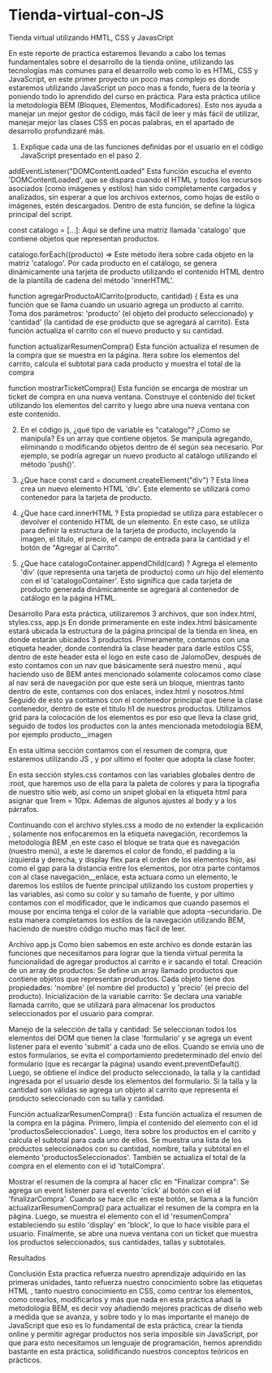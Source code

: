 # Tienda-virtual-con-JS
Tienda virtual utilizando HMTL, CSS y JavasCript

En este reporte de practica estaremos llevando a cabo los temas fundamentales sobre el desarrollo de la tienda online, utilizando las tecnologías más comunes para el desarrollo web como lo es HTML, CSS y JavaScript, en este primer proyecto un poco mas complejo es donde estaremos utilizando JavaScript un poco mas a fondo, fuera de la teoría y poniendo todo lo aprendido del curso en práctica. 
Para esta práctica utilice la metodología BEM (Bloques, Elementos, Modificadores). Esto nos ayuda a manejar un mejor gestor de código, más fácil de leer y más fácil de utilizar, manejar mejor las clases CSS en pocas palabras, en el apartado de desarrollo profundizaré más.
 

1.	Explique cada una de las funciones definidas por el usuario en el código JavaScript presentado en el paso 2. 

addEventListener("DOMContentLoaded" Esta función escucha el evento 'DOMContentLoaded', que se dispara cuando el HTML y todos los recursos asociados (como imágenes y estilos) han sido completamente cargados y analizados, sin esperar a que los archivos externos, como hojas de estilo o imágenes, estén descargados. Dentro de esta función, se define la lógica principal del script.

const catalogo = [...]: Aquí se define una matriz llamada 'catalogo' que contiene objetos que representan productos. 

catalogo.forEach((producto) =>  Este método itera sobre cada objeto en la matriz 'catalogo'. Por cada producto en el catálogo, se genera dinámicamente una tarjeta de producto utilizando el contenido HTML dentro de la plantilla de cadena del método 'innerHTML'.

function agregarProductoAlCarrito(producto, cantidad) { Esta es una función que se llama cuando un usuario agrega un producto al carrito. Toma dos parámetros: 'producto' (el objeto del producto seleccionado) y 'cantidad' (la cantidad de ese producto que se agregará al carrito). Esta función actualiza el carrito con el nuevo producto y su cantidad.

function actualizarResumenCompra()  Esta función actualiza el resumen de la compra que se muestra en la página. Itera sobre los elementos del carrito, calcula el subtotal para cada producto y muestra el total de la compra

function mostrarTicketCompra() Esta función se encarga de mostrar un ticket de compra en una nueva ventana. Construye el contenido del ticket utilizando los elementos del carrito y luego abre una nueva ventana con este contenido.


2.	En el código js, ¿qué tipo de variable es "catalogo"? ¿Como se manipula?
Es un array  que contiene objetos. Se manipula agregando, eliminando o modificando objetos dentro de él según sea necesario. Por ejemplo, se podría agregar un nuevo producto al catálogo utilizando el método 'push()'.

3.	¿Que hace const card = document.createElement("div") ?
Esta línea crea un nuevo elemento HTML 'div'. Este elemento se utilizará como contenedor para la tarjeta de producto. 

4.	¿Que hace card.innerHTML ?
Esta propiedad se utiliza para establecer o devolver el contenido HTML de un elemento. En este caso, se utiliza para definir la estructura de la tarjeta de producto, incluyendo la imagen, el título, el precio, el campo de entrada para la cantidad y el botón de "Agregar al Carrito".
5.	¿Que hace catalogoContainer.appendChild(card) ?
Agrega el elemento 'div' (que representa una tarjeta de producto) como un hijo del elemento con el id 'catalogoContainer'. Esto significa que cada tarjeta de producto generada dinámicamente se agregará al contenedor de catálogo en la página HTML.
 






Desarrollo
Para esta práctica, utilizaremos 3 archivos, que son index.html, styles.css, app.js
En donde primeramente en este index.html básicamente estará ubicada la estructura de la página principal de la tienda en línea, en donde estarán ubicados 3 productos.
Primeramente, contamos con una etiqueta header, donde contendrá la clase header para darle estilos CSS, dentro de este header esta el logo en este caso de JalomoDev, después de esto contamos con un nav que básicamente será nuestro menú , aquí haciendo uso de BEM antes mencionado solamente colocamos como clase al nav será de navegación por que este será un bloque, mientras tanto dentro de este, contamos con dos enlaces, index.html y nosotros.html
Seguido de esto ya contamos con el contenedor principal que tiene la clase contenedor, dentro de este el titulo h1 de nuestros productos.
Utilizamos grid para la colocación de los elementos es por eso que lleva la clase grid, seguido de todos los productos con la antes mencionada metodología BEM, por ejemplo producto__imagen


 
En esta ultima sección contamos con el resumen de compra, que estaremos utilizando JS , y por ultimo el footer que adopta la clase footer. 
 
En esta sección styles.css contamos con las variables globales dentro de :root, que haremos uso de ella para la paleta de colores y para la tipografia de nuestro sitio web, así como un snipet global en la etiqueta html para asignar que 1rem = 10px. Ademas de algunos ajustes al body y a los párrafos.
 

Continuando con el archivo styles.css a modo de no extender la explicación , solamente nos enfocaremos en la etiqueta navegación, recordemos la metodología BEM ,en este caso el bloque se trata que es navegación (nuestro menú), a este le daremos el color de fondo, el padding a la izquierda y derecha, y display flex para el orden de los elementos hijo, asi como el gap para la distancia entre los elementos, por otra parte contamos con al clase navegación__enlace, esta actuara como un elemento, le daremos los estilos de fuente principal utilizando los custom properties y las variables, asi como su color y su tamaño de fuente, y por ultimo contamos con el modificador, que le indicamos que cuando pasemos el mouse por encima tenga el color de la variable que adopta –secundario. De esta manera completamos los estilos de la navegación utilizando BEM, haciendo de nuestro código mucho mas fácil de leer.
 
Archivo app.js
Como bien sabemos en este archivo es donde estarán las funciones que necesitamos para lograr que la tienda virtual permita la funcionalidad de agregar productos al carrito e ir sacando el total. 
Creación de un array de productos: Se define un array llamado productos que contiene objetos que representan productos. Cada objeto tiene dos propiedades: 'nombre' (el nombre del producto) y 'precio' (el precio del producto).
Inicialización de la variable carrito: Se declara una variable llamada carrito, que se utilizará para almacenar los productos seleccionados por el usuario para comprar.

 
Manejo de la selección de talla y cantidad: Se seleccionan todos los elementos del DOM que tienen la clase 'formulario' y se agrega un event listener para el evento 'submit' a cada uno de ellos. Cuando se envía uno de estos formularios, se evita el comportamiento predeterminado del envío del formulario (que es recargar la página) usando event.preventDefault(). Luego, se obtiene el índice del producto seleccionado, la talla y la cantidad ingresada por el usuario desde los elementos del formulario. Si la talla y la cantidad son válidas se agrega un objeto al carrito que representa el producto seleccionado con su talla y cantidad.
 
Función actualizarResumenCompra() : Esta función actualiza el resumen de la compra en la página. Primero, limpia el contenido del elemento con el id 'productosSeleccionados'. Luego, itera sobre los productos en el carrito y calcula el subtotal para cada uno de ellos. Se muestra una lista de los productos seleccionados con su cantidad, nombre, talla y subtotal en el elemento 'productosSeleccionados'. También se actualiza el total de la compra en el elemento con el id 'totalCompra'.
 
Mostrar el resumen de la compra al hacer clic en "Finalizar compra": Se agrega un event listener para el evento 'click' al botón con el id 'finalizarCompra'. Cuando se hace clic en este botón, se llama a la función actualizarResumenCompra() para actualizar el resumen de la compra en la página. Luego, se muestra el elemento con el id 'resumenCompra' estableciendo su estilo 'display' en 'block', lo que lo hace visible para el usuario. Finalmente, se abre una nueva ventana con un ticket que muestra los productos seleccionados, sus cantidades, tallas y subtotales.

 





Resultados
 
 
Conclusión
Esta practica refuerza nuestro aprendizaje adquirido en  las primeras unidades, tanto refuerza nuestro conocimiento sobre las etiquetas HTML , tanto nuestro conocimiento en CSS, como centrar los elementos, como crearlos, modificarlos y más que nada en esta práctica añadí la metodología BEM, es decir voy añadiendo mejores practicas de diseño web a medida que se avanza, y sobre todo y lo mas importante el manejo de JavaScript que eso es lo fundamental de esta práctica, crear la tienda online y permitir agregar productos nos seria imposible sin JavaScript, por que para esto necesitamos un lenguaje de programación, hemos aprendido bastante en esta práctica, solidificando nuestros conceptos teóricos en prácticos.
